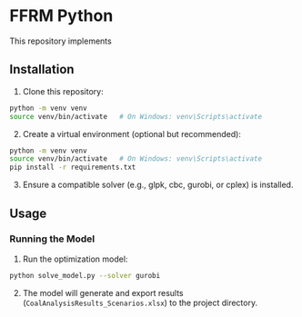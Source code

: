# FFRM Python

This repository implements 

## Installation

1. Clone this repository:
```bash
python -m venv venv
source venv/bin/activate   # On Windows: venv\Scripts\activate
```
2. Create a virtual environment (optional but recommended):
```bash
python -m venv venv
source venv/bin/activate   # On Windows: venv\Scripts\activate
pip install -r requirements.txt
```
3. Ensure a compatible solver (e.g., glpk, cbc, gurobi, or cplex) is installed.

## Usage

### Running the Model

1. Run the optimization model:
```bash
python solve_model.py --solver gurobi
```
2. The model will generate and export results (`CoalAnalysisResults_Scenarios.xlsx`) to the project directory.